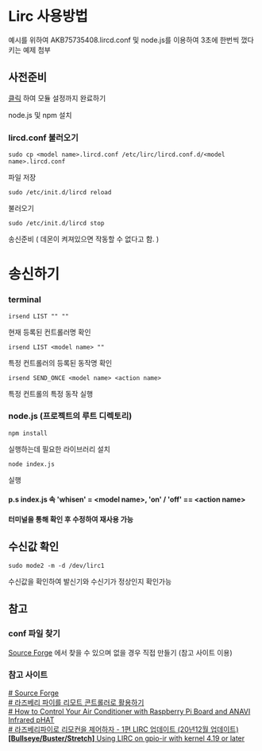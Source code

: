  # Lirc 사용방법

예시를 위하여 AKB75735408.lircd.conf 및 node.js를 이용하여 3초에 한번씩 껐다 키는 예제 첨부

## 사전준비

[클릭](https://blog.aliencube.org/ko/2020/08/12/turning-raspberry-pi-into-remote-controller/) 하여 모듈 설정까지 완료하기

node.js 및 npm 설치


### lircd.conf 불러오기

    sudo cp <model name>.lircd.conf /etc/lirc/lircd.conf.d/<model name>.lircd.conf
파일 저장

    sudo /etc/init.d/lircd reload
불러오기

    sudo /etc/init.d/lircd stop
송신준비 ( 데몬이 켜져있으면 작동할 수 없다고 함. )
# 송신하기

### terminal
    irsend LIST "" ""
   현재 등록된 컨트롤러명 확인
	   

    irsend LIST <model name> ""
  특정 컨트롤러의 등록된 동작명 확인
  

    irsend SEND_ONCE <model name> <action name>
   특정 컨트롤의 특정 동작 실행

### node.js (프로젝트의 루트 디렉토리)

    npm install
   실행하는데 필요한 라이브러리 설치
   

    node index.js
   실행

#### p.s index.js 속 'whisen' = \<model name>, 'on' / 'off' == \<action name>
#### 터미널을 통해 확인 후 수정하여 재사용 가능 
## 수신값 확인

    sudo mode2 -m -d /dev/lirc1
   수신값을 확인하여 발신기와 수신기가 정상인지 확인가능



## 참고
### conf 파일 찾기
[Source Forge](http://lirc-remotes.sourceforge.net/remotes-table.html) 에서 찾을 수 있으며 없을 경우 직접 만들기 (참고 사이트 이용)

### 참고 사이트
[# Source Forge](http://lirc-remotes.sourceforge.net/remotes-table.html) <br>
[# 라즈베리 파이를 리모트 콘트롤러로 활용하기](https://blog.aliencube.org/ko/2020/08/12/turning-raspberry-pi-into-remote-controller/) <br>
[# How to Control Your Air Conditioner with Raspberry Pi Board and ANAVI Infrared pHAT](https://www.cnx-software.com/2017/03/12/how-to-control-your-air-conditioner-with-raspberry-pi-board-and-anavi-infrared-phat/) <br>
[# 라즈베리파이로 리모컨을 제어하자 - 1편 LIRC 업데이트 (20년12월 업데이트)](https://blog.daum.net/p00q/180) <br>
[  **\[Bullseye/Buster/Stretch\]** Using LIRC on gpio-ir with kernel 4.19 or later](https://www.raspberrypi.org/forums/viewtopic.php?f=28&t=235256) <br>
